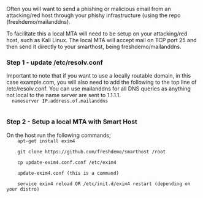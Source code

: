 Often you will want to send a phishing or malicious email from an attacking/red host through your phishy infrastructure (using the repo (freshdemo/mailanddns).

To facilitate this a local MTA will need to be setup on your attacking/red host, such as Kali Linux. The local MTA will accept mail on TCP port 25 and then send it directly to your smarthost, being freshdemo/mailanddns.

<h3>Step 1 - update /etc/resolv.conf</h3>
Important to note that if you want to use a locally routable domain, in this case example.com, you will also need to add the following to the top line of /etc/resolv.conf. You can use mailanddns for all DNS queries as anything not local to the name server are sent to 1.1.1.1.

<code>
  nameserver IP.address.of.mailanddns
                 </code>

<h3>Step 2 - Setup a local MTA with Smart Host</h3>
On the host run the following commands;
<code>
    apt-get install exim4
  </code>
  <code>
    git clone https://github.com/freshdemo/smarthost /root
  </code>
  <code>
    cp update-exim4.conf.conf /etc/exim4
  </code>
  <code>
    update-exim4.conf (this is a command)
  </code>
  <code>
    service exim4 reload OR /etc/init.d/exim4 restart (depending on your distro)
  </code>
</code>
